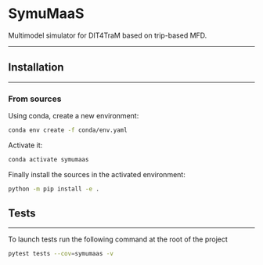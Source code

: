 # SymuMaaS

Multimodel simulator for DIT4TraM based on trip-based MFD.

---

## Installation

---

### From sources



Using conda, create a new environment:

````bash
conda env create -f conda/env.yaml
````

Activate it:
````bash
conda activate symumaas
````

Finally install the sources in the activated environment:

````bash
python -m pip install -e .
````


## Tests

---

To launch tests run the following command at the root of the project
```bash
pytest tests --cov=symumaas -v
```